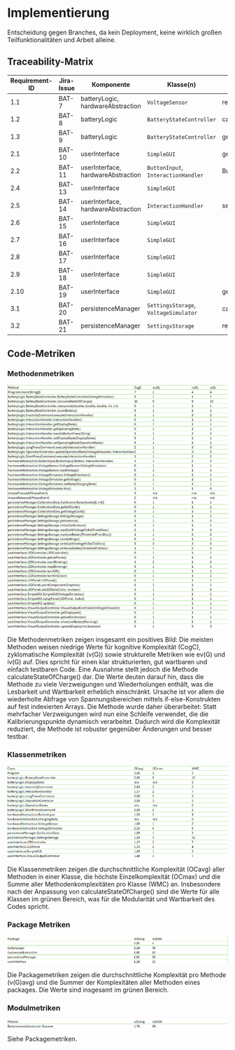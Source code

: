 # Implementierung

Entscheidung gegen Branches, da kein Deployment, keine wirklich großen Teilfunktionalitäten und Arbeit alleine.

## Traceability-Matrix

| Requirement-ID | Jira-Issue | Komponente                         | Klasse(n)                             | Schnittstelle(n)                | Testfall(e) |
|----------------|------------|------------------------------------|---------------------------------------|---------------------------------|-------------|
| 1.1            | BAT-7      | batteryLogic, hardwareAbstraction  | `VoltageSensor`                       | readVoltage()                   | BB1         |
| 1.2            | BAT-8      | batteryLogic                       | `BatteryStateController`              | calculateStateOfCharge()        | UT3         |
| 1.3            | BAT-9      | batteryLogic                       | `BatteryStateController`              | getDisplayState()               | UX1         |
| 2.1            | BAT-10     | userInterface                      | `SimpleGUI`                           | getDisplayState()               | BB2         |
| 2.2            | BAT-11     | userInterface, hardwareAbstraction | `ButtonInput`, `InteractionHandler`   | ButtonInput()                   | BB4         |
| 2.4            | BAT-13     | userInterface                      | `SimpleGUI`                           |                                 |             |
| 2.5            | BAT-14     | userInterface, hardwareAbstraction | `InteractionHandler`                  | setState()                      | BB3         |
| 2.6            | BAT-15     | userInterface                      | `SimpleGUI`                           |                                 | UX3         |
| 2.7            | BAT-16     | userInterface                      | `SimpleGUI`                           |                                 | UX2         |
| 2.8            | BAT-17     | userInterface                      | `SimpleGUI`                           |                                 |             |
| 2.9            | BAT-18     | userInterface                      | `SimpleGUI`                           |                                 | UX4         |
| 2.10           | BAT-19     | userInterface                      | `SimpleGUI`                           | getDisplayState()               | BB5         |
| 3.1            | BAT-20     | persistenceManager                 | `SettingsStorage`, `VoltageSimulator` | calculateStateOfCharge()        | UT1, UT2    |
| 3.2            | BAT-21     | persistenceManager                 | `SettingsStorage`                     | readCalibVoltageToSoCFromDisc() |             |

## Code-Metriken

### Methodenmetriken

![Methodenmetriken](../referenziert/Implementierung/methodMetrics.png)

Die Methodenmetriken zeigen insgesamt ein positives Bild: Die meisten Methoden weisen niedrige Werte für kognitive
Komplexität (CogC), zyklomatische Komplexität (v(G)) sowie strukturelle Metriken wie ev(G) und iv(G) auf. Dies spricht
für einen klar strukturierten, gut wartbaren und einfach testbaren Code.
Eine Ausnahme stellt jedoch die Methode calculateStateOfCharge() dar. Die Werte deuten darauf hin, dass die Methode zu
viele Verzweigungen und Wiederholungen enthält, was die Lesbarkeit und Wartbarkeit erheblich einschränkt. Ursache ist
vor allem die wiederholte Abfrage von Spannungsbereichen mittels if-else-Konstrukten auf fest indexierten Arrays.
Die Methode wurde daher überarbeitet: Statt mehrfacher Verzweigungen wird nun eine Schleife verwendet, die die
Kalibrierungspunkte dynamisch verarbeitet. Dadurch wird die Komplexität reduziert, die Methode ist robuster gegenüber
Änderungen und besser testbar.

### Klassenmetriken

![Klassenmetriken](../referenziert/Implementierung/classMetrics.png)

Die Klassenmetriken zeigen die durchschnittliche Komplexität (OCavg) aller Methoden in einer Klasse, die höchste
Einzelkomplexität (OCmax) und die Summe aller Methodenkomplexitäten pro Klasse (WMC) an. Insbesondere nach der Anpassung
von calculateStateOfCharge() sind die Werte für alle Klassen im grünen Bereich, was für die Modularität und Wartbarkeit
des Codes spricht.

### Package Metriken

![PackageMetriken.png](../referenziert/Implementierung/packageMetrics.png)

Die Packagemetriken zeigen die durchschnittliche Komplexität pro Methode (v(G)avg) und die Summer der Komplexitäten
aller Methoden eines packages. Die Werte sind insgesamt im grünen Bereich.

### Modulmetriken

![Modulmetriken.png](../referenziert/Implementierung/moduleMetrics.png)

Siehe Packagemetriken.
